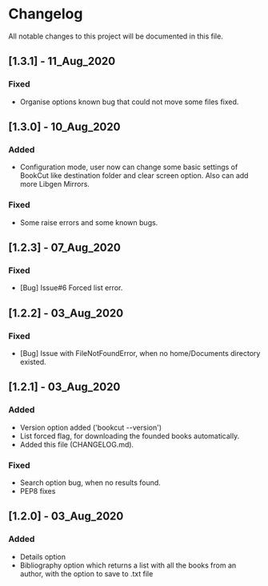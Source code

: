 ﻿# Changelog
All notable changes to this project will be documented in this file.


## [1.3.1] - 11_Aug_2020

### Fixed
- Organise options known bug that could not move some files fixed.

## [1.3.0] - 10_Aug_2020

### Added
- Configuration mode, user now can change some basic settings of BookCut like
destination folder and clear screen option. Also can add more Libgen Mirrors.

### Fixed
- Some raise errors and some known bugs.

## [1.2.3] - 07_Aug_2020

### Fixed
- [Bug] Issue#6 Forced list error.


## [1.2.2] - 03_Aug_2020

### Fixed
- [Bug] Issue with FileNotFoundError, when no home/Documents directory existed.


## [1.2.1] - 03_Aug_2020

### Added
- Version option added ('bookcut --version')
- List forced flag, for downloading the founded books automatically.
- Added this file (CHANGELOG.md).

### Fixed
- Search option bug, when no results found.
- PEP8 fixes

## [1.2.0] - 03_Aug_2020
### Added
- Details option
- Bibliography option which returns a list with all the books from an author, with the option to save to .txt file
